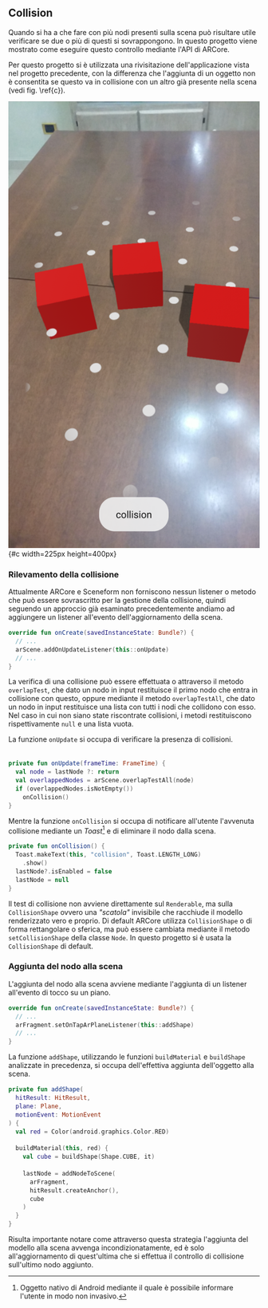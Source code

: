 ## Collision

Quando si ha a che fare con più nodi presenti sulla scena può risultare utile verificare se due o più di questi si sovrappongono.
In questo progetto viene mostrato come eseguire questo controllo mediante l'API di ARCore.

Per questo progetto si è utilizzata una rivisitazione dell'applicazione vista nel progetto precedente, con la differenza che l'aggiunta di un oggetto non è consentita se questo va in collisione con un altro già presente nella scena (vedi fig. \ref{c}).

![Schermata di errore dovuta ad una collisione](figures/c.png){#c width=225px height=400px}

### Rilevamento della collisione

Attualmente ARCore e Sceneform non forniscono nessun listener o metodo che può essere sovrascritto per la gestione della collisione, quindi seguendo un approccio già esaminato precedentemente andiamo ad aggiungere un listener all'evento dell'aggiornamento della scena.

```kotlin
override fun onCreate(savedInstanceState: Bundle?) {
  // ...
  arScene.addOnUpdateListener(this::onUpdate)
  // ...
}
```

La verifica di una collisione può essere effettuata o attraverso il metodo `overlapTest`, che dato un nodo in input restituisce il primo nodo che entra in collisione con questo, oppure mediante il metodo `overlapTestAll`, che dato un nodo in input restituisce una lista con tutti i nodi che collidono con esso.
Nel caso in cui non siano state riscontrate collisioni, i metodi restituiscono rispettivamente `null` e una lista vuota.

La funzione `onUpdate` si occupa di verificare la presenza di collisioni.

```kotlin

private fun onUpdate(frameTime: FrameTime) {
  val node = lastNode ?: return
  val overlappedNodes = arScene.overlapTestAll(node)
  if (overlappedNodes.isNotEmpty())
    onCollision()
}
```

Mentre la funzione `onCollision` si occupa di notificare all'utente l'avvenuta collisione mediante un *Toast*[^toast] e di eliminare il nodo dalla scena.

```kotlin
private fun onCollision() {
  Toast.makeText(this, "collision", Toast.LENGTH_LONG)
    .show()
  lastNode?.isEnabled = false
  lastNode = null
}
```

Il test di collisione non avviene direttamente sul `Renderable`, ma sulla `CollisionShape` ovvero una *"scatola"* invisibile che racchiude il modello renderizzato vero e proprio.
Di default ARCore utilizza `CollisionShape` o di forma rettangolare o sferica, ma può essere cambiata mediante il metodo `setCollisionShape` della classe `Node`.
In questo progetto si è usata la `CollisionShape` di default.

### Aggiunta del nodo alla scena

L'aggiunta del nodo alla scena avviene mediante l'aggiunta di un listener all'evento di tocco su un piano.

```kotlin
override fun onCreate(savedInstanceState: Bundle?) {
  // ...
  arFragment.setOnTapArPlaneListener(this::addShape)
  // ...
}
```

La funzione `addShape`, utilizzando le funzioni `buildMaterial` e `buildShape` analizzate in precedenza, si occupa dell'effettiva aggiunta dell'oggetto alla scena.

```kotlin
private fun addShape(
  hitResult: HitResult,
  plane: Plane,
  motionEvent: MotionEvent
) {
  val red = Color(android.graphics.Color.RED)

  buildMaterial(this, red) {
    val cube = buildShape(Shape.CUBE, it)

    lastNode = addNodeToScene(
      arFragment,
      hitResult.createAnchor(),
      cube
    )
  }
}
```

Risulta importante notare come attraverso questa strategia l'aggiunta del modello alla scena avvenga incondizionatamente, ed è solo all'aggiornamento di quest'ultima che si effettua il controllo di collisione sull'ultimo nodo aggiunto.

[^toast]: Oggetto nativo di Android mediante il quale è possibile informare l'utente in modo non invasivo.
